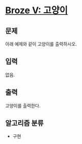 # [Broze V: 고양이](https://www.acmicpc.net/problem/10171)

## 문제
아래 예제와 같이 고양이를 출력하시오.

## 입력
없음.

## 출력
고양이를 출력한다.

## 알고리즘 분류
- 구현
